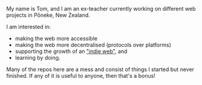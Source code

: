 My name is Tom, and I am an ex-teacher currently working on different web projects in Pōneke, New Zealand.

I am interested in:
- making the web more accessible
- making the web more decentralised (protocols over platforms)
- supporting the growth of an ["indie web"](https://en.wikipedia.org/wiki/IndieWeb), and
- learning by doing. 

Many of the repos here are a mess and consist of things I started but never finished. If any of it is useful to anyone, then that's a bonus!
